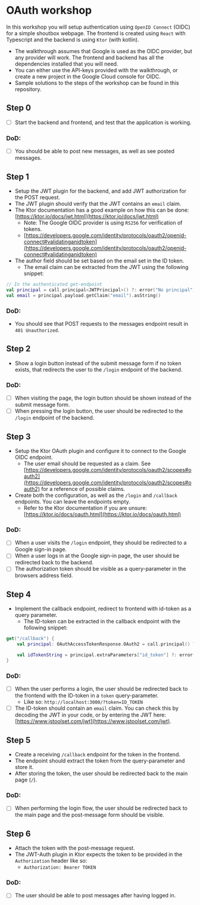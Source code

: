 # OAuth workshop

In this workshop you will setup authentication using `OpenID Connect` (OIDC)
for a simple shoutbox webpage. The frontend is created using `React` with Typescript and
the backend is using `Ktor` (with kotlin).

* The walkthrough assumes that Google is used as the OIDC provider, but any provider
  will work. The frontend and backend has all the dependencies installed that you will
  need.
* You can either use the API-keys provided with the walkthrough, or create a new project in the Google Cloud console for OIDC.
* Sample solutions to the steps of the workshop can be found in this repository.

## Step 0

* [ ] Start the backend and frontend, and test that the application is working.

### DoD:
- [ ] You should be able to post new messages, as well as see posted messages.

## Step 1

* Setup the JWT plugin for the backend, and add JWT authorization for the POST request.
* The JWT plugin should verify that the JWT contains an `email` claim.
* The Ktor documentation has a good example on how this can be done: [https://ktor.io/docs/jwt.html](https://ktor.io/docs/jwt.html)
    * Note: The Google OIDC provider is using `RS256` for verification of tokens.
    * [https://developers.google.com/identity/protocols/oauth2/openid-connect#validatinganidtoken](https://developers.google.com/identity/protocols/oauth2/openid-connect#validatinganidtoken)
* The author field should be set based on the email set in the ID token.
    * The email claim can be extracted from the JWT using the following snippet:
```kotlin
// In the authenticated get-endpoint
val principal = call.principal<JWTPrincipal>() ?: error("No principal")
val email = principal.payload.getClaim("email").asString()
```

### DoD:

* You should see that POST requests to the messages endpoint result in `401 Unauthorized`.

## Step 2

* Show a login button instead of the submit message form if no token exists, that redirects the user to the `/login` endpoint of the backend.

### DoD:
- [ ] When visiting the page, the login button should be shown instead of the submit message form.
- [ ] When pressing the login button, the user should be redirected to the `/login` endpoint of the backend.

## Step 3
* Setup the Ktor OAuth plugin and configure it to connect to the Google OIDC endpoint.
    * The user email should be requested as a claim. See [https://developers.google.com/identity/protocols/oauth2/scopes#oauth2](https://developers.google.com/identity/protocols/oauth2/scopes#oauth2) for a reference of possible claims.
* Create both the configuration, as well as the `/login` and `/callback` endpoints. You can leave the endpoints empty.
    * Refer to the Ktor documentation if you are unsure: [https://ktor.io/docs/oauth.html](https://ktor.io/docs/oauth.html)

### DoD:
- [ ] When a user visits the `/login` endpoint, they should be redirected to a Google sign-in page.
- [ ] When a user logs in at the Google sign-in page, the user should be redirected back to the backend.
- [ ] The authorization token should be visible as a query-parameter in the browsers address field.

## Step 4
* Implement the callback endpoint, redirect to frontend with id-token as a query parameter.
    * The ID-token can be extracted in the callback endpoint with the following snippet:
```kotlin
get("/callback") {
    val principal: OAuthAccessTokenResponse.OAuth2 = call.principal() ?: error("No principal returned")

    val idTokenString = principal.extraParameters["id_token"] ?: error("No ID-token returned")
}
```

### DoD:
- [ ] When the user performs a login, the user should be redirected back to the frontend with the ID-token in a `token` query-parameter.
    * Like so: `http://localhost:3000/?token=ID_TOKEN`
- [ ] The ID-token should contain an `email` claim. You can check this by decoding the JWT in your code, or by entering the JWT here: [https://www.jstoolset.com/jwt](https://www.jstoolset.com/jwt).

## Step 5
* Create a receiving `/callback` endpoint for the token in the frontend.
* The endpoint should extract the token from the query-parameter and store it.
* After storing the token, the user should be redirected back to the main page (`/`).

### DoD:
- [ ] When performing the login flow, the user should be redirected back to the main page and the post-message form should be visible.

## Step 6
* Attach the token with the post-message request.
* The JWT-Auth plugin in Ktor expects the token to be provided in the `Authorization` header like so:
    * `Authorization: Bearer TOKEN`

### DoD:
- [ ] The user should be able to post messages after having logged in.
